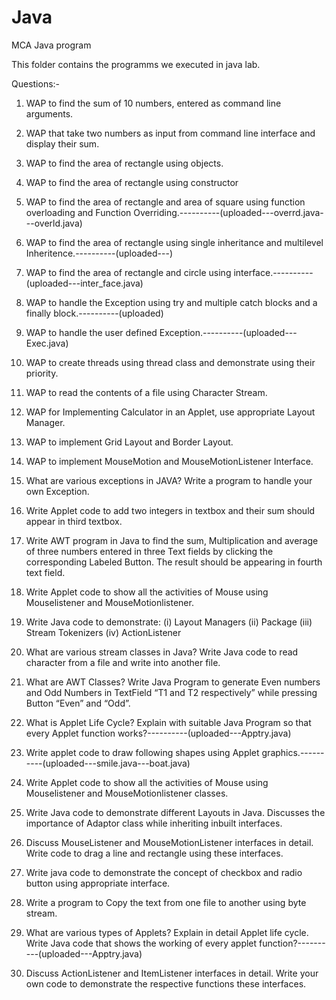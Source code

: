 # Java
MCA Java program

This folder contains the programms we executed in java lab.

Questions:-

1. WAP to find the sum of 10 numbers, entered as command line arguments.

2. WAP that take two numbers as input from command line interface and display their sum.

3. WAP to find the area of rectangle using objects.

4. WAP to find the area of rectangle using constructor

5. WAP to find the area of rectangle and area of square using function overloading and Function Overriding.----------(uploaded---overrd.java---overld.java)

6. WAP to find the area of rectangle using single inheritance and multilevel Inheritence.----------(uploaded---)

7. WAP to find the area of rectangle and circle using interface.----------(uploaded---inter_face.java)

8. WAP to handle the Exception using try and multiple catch blocks and a finally block.----------(uploaded)

9. WAP to handle the user defined Exception.----------(uploaded---Exec.java)

10. WAP to create threads using thread class and demonstrate using their priority.

11. WAP to read the contents of a file using Character Stream.

12. WAP for Implementing Calculator in an Applet, use appropriate Layout Manager.

13. WAP to implement Grid Layout and Border Layout.

14. WAP to implement MouseMotion and MouseMotionListener Interface.

15. What are various exceptions in JAVA? Write a program to handle your own Exception.

16. Write Applet code to add two integers in textbox and their sum should appear in third textbox.

17. Write AWT program in Java to find the sum, Multiplication and average of three numbers entered in three Text fields by clicking the corresponding Labeled Button.
    The result should be appearing in fourth text field.

18. Write Applet code to show all the activities of Mouse using Mouselistener and MouseMotionlistener.

19. Write Java code to demonstrate:
    (i) Layout Managers
    (ii) Package
    (iii) Stream Tokenizers 
    (iv) ActionListener

20. What are various stream classes in Java? Write Java code to read character from a file and write into another file.

21. What are AWT Classes? Write Java Program to generate Even numbers and Odd Numbers in TextField “T1 and T2 respectively” while pressing Button “Even” and “Odd”.

22. What is Applet Life Cycle? Explain with suitable Java Program so that every Applet function works?----------(uploaded---Apptry.java)
    
23. Write applet code to draw following shapes using Applet graphics.----------(uploaded---smile.java---boat.java)

24. Write Applet code to show all the activities of Mouse using Mouselistener and MouseMotionlistener classes.

25. Write Java code to demonstrate different Layouts in Java. Discusses the importance of Adaptor class while inheriting inbuilt interfaces. 

26. Discuss MouseListener and MouseMotionListener interfaces in detail. Write code to drag a line and rectangle using these interfaces.

27. Write java code to demonstrate the concept of checkbox and radio button using appropriate interface.

28. Write a program to Copy the text from one file to another using byte stream.

29. What are various types of Applets? Explain in detail Applet life cycle. Write Java code that shows the working of every applet function?----------(uploaded---Apptry.java)

30. Discuss ActionListener and ItemListener interfaces in detail. Write your own code to demonstrate the respective functions these interfaces.
